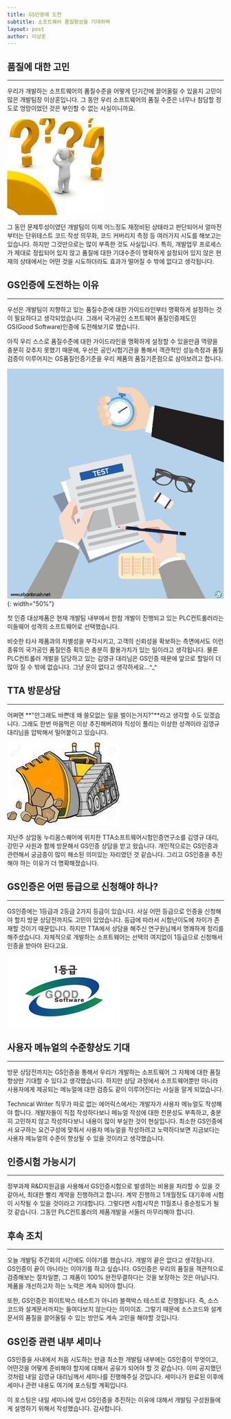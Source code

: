 ```yaml
---
title: GS인증에 도전
subtitle: 소프트웨어 품질향상을 기대하며
layout: post
author: 이상훈
---
```


## 품질에 대한 고민 
---

우리가 개발하는 소프트웨어의 품질수준을 어떻게 단기간에 끌어올릴 수 있을지 고민이 많은 개발팀장 이상훈입니다. 그 동안 우리 소프트웨어의 품질 수준은
너무나 참담할 정도로 엉망이었던 것은 부인할 수 없는 사실이니까요. 

![고민](/img/posts/starting_00.png)

그 동안 문제투성이였던 개발팀이 이제 어느정도 재정비된 상태라고 판단되어서 얼마전부터는 단위테스트 코드 작성 의무화, 코드 커버리지 측정 등 여러가지 시도를 해보고는 있습니다.
하지만 그것만으로는 많이 부족한 것도 사실입니다. 특히, 개발업무 프로세스가 제대로 정립되어 있지 않고 품질에 대한 기대수준이 명확하게 설정되어 있지 않은 현재의 상태에서는
어떤 것을 시도하더라도 효과가 떨어질 수 밖에 없다고 생각됩니다.

## GS인증에 도전하는 이유
---

우선은 개발팀이 지향하고 있는 품질수준에 대한 가이드라인부터 명확하게 설정하는 것이 필요하다고 생각되었습니다. 그래서 국가공인 소프트웨어 품질인증제도인 
GS(Good Software)인증에 도전해보기로 했습니다. 

아직 우리 스스로 품질수준에 대한 가이드라인을 명확하게 설정할 수 있을만큼 역량을 충분히 갖추지 못했기 때문에, 우선은 공인시험기관을 통해서 객관적인 성능측정과 품질검증이 
이루어지는 GS품질인증기준을 우리 제품의 품질기준점으로 삼아보려고 합니다. 

![시험](/img/posts/gs/test.png){: width="50%"}

첫 인증 대상제품은 현재 개발팀 내부에서 한참 개발이 진행되고 있는 PLC컨트롤러라는 미들웨어 성격의 소프트웨어로 선택했습니다. 

비슷한 타사 제품과의 차별성을 부각시키고, 고객의 신뢰성을 확보하는 측면에서도 이런 종류의 국가공인 품질인증 획득은 충분히 활용가치가 있는 일이라고 생각됩니다.
물론 PLC컨트롤러 개발을 담당하고 있는 김영규 대리님은 GS인증 때문에 앞으로 할일이 더 많아 질 수 밖에 없습니다. 그냥 운이 없다고 생각하세요...^_^

## TTA 방문상담
---

어쩌면 **"안그래도 바쁜데 왜 쓸모없는 일을 벌이는거지?"**라고 생각할 수도 있겠습니다. 그래도 한번 마음먹은 이상 추진해버려야 직성이 풀리는 이상한 성격이라
김영규 대리님을 압박해서 밀어붙이고 있습니다.

![불도저](/img/posts/gs/dozer.png)


지난주 상암동 누리꿈스퀘어에 위치한 TTA소프트웨어시험인증연구소를 김영규 대리, 강민구 사원과 함께 방문해서 GS인증 상담을 받고 왔습니다. 
개인적으로는 GS인증과 관련해서 궁금증이 많이 해소된 의미있는 자리였던 것 같습니다. 그리고 GS인증을 추진해야 하는 이유가 더 명확해졌습니다.

## GS인증은 어떤 등급으로 신청해야 하나?
---

GS인증에는 1등급과 2등급 2가지 등급이 있습니다. 사실 어떤 등급으로 인증을 신청해야 할지 방문 상담전까지도 고민이 있었습니다. 등급에 따라서 시험난이도에
차이가 존재할 것이기 때문입니다.
하지만 TTA에서 상담을 해주신 연구원님께서 명쾌하게 정리를 해주셨습니다. 
자체적으로 개발하는 소프트웨어는 선택의 여지없이 1등급으로 신청해서 인증을 받아야 된다고요.

![GS인증](/img/posts/gs/gs_mark.png)

## 사용자 메뉴얼의 수준향상도 기대 
---

방문 상담전까지는 GS인증을 통해서 우리가 개발하는 소프트웨어 그 자체에 대한 품질 향상만 기대할 수 있다고 생각했습니다. 하지만 상담 과정에서 소프트웨어뿐만
아니라 사용자에게 제공되는 메뉴얼에 대한 검증도 같이 이루어진다는 사실을 알게 되었습니다. 

Technical Writer 직무가 따로 없는 에어릭스에서는 개발자가 사용자 메뉴얼도 작성해야 합니다. 개발자들이 직접 작성하다보니 메뉴얼 작성에 대한 전문성도 부족하고,
충분히 고민하지 않고 작성하다보니 내용이 많이 부실한 것이 현실입니다. 최소한 GS인증에서 요구하는 요건구성에 맞춰서 사용자 메뉴얼을 작성하려고 노력하다보면
지금보다는 사용자 메뉴얼의 수준이 향상될 수 있을 것이라고 생각했습니다. 

## 인증시험 가능시기
---

정부과제 R&D지원금을 사용해서 GS인증시험으로 발생하는 비용을 처리할 수 있을 것 같아서, 최대한 빨리 계약을 진행하려고 합니다. 계약 진행하고 1개월정도 대기후에
시험이 시작될 수 있을 것이라고 기대합니다. 그렇다면 시험시작은 11월초나 중순정도가 될 것 같습니다. 그동안 PLC컨트롤러의 제품개발을 서둘러 마무리해야 합니다. 

## 후속 조치
---

오늘 개발팀 주간회의 시간에도 이야기를 했습니다. 개발의 끝은 없다고 생각됩니다. 
GS인증이 끝이 아니라는 이야기를 하고 싶습니다. GS인증은 우리의 품질을 객관적으로 검증해보는 절차일뿐, 그 제품이 100% 완전무결하다는 것을 보장하는 것은 아닙니다.
제품을 개선하고자 하는 노력은 계속 되어야 합니다.

또한, GS인증은 화이트박스 테스트가 아니라 블랙박스 테스트로 진행됩니다. 즉, 소스코드와 설계문서까지는 들여다보지 않는다는 의미이죠. 그렇기 때문에
소스코드와 설계문서의 품질을 끌어올릴 수 있는 방안도 계속 고민을 해야할 것입니다.

## GS인증 관련 내부 세미나

GS인증을 사내에서 처음 시도하는 만큼 최소한 개발팀 내부에는 GS인증이 무엇이고, 어떤것을 어떻게 준비해야 할지에 대해서 공유가 되어야 할 것 같습니다.
이미 공지했던 것처럼 내일 김영규 대리님께서 세미나를 진행해주실 것입니다. 세미나가 완료된 이후에 세미나 관련 내용도 여기에 포스팅할 계획입니다.

이 포스팅은 내일 세미나에 앞서 GS인증을 추진하는 이유에 대해서 개발팀 구성원들에게 설명하기 위해서 작성했습니다.
감사합니다.


